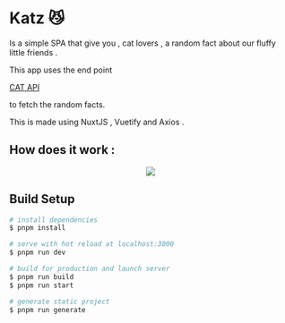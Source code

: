 # Katz 😼

<p>Is a simple SPA that give you , cat lovers , a random fact about our fluffy little friends .</p>
<p>This app uses the end point</p>

[CAT API](https://catfact.ninja/)

<p>to fetch the random facts.</p>

<p>This is made using NuxtJS , Vuetify and Axios .</p>

## How does it work :

<div align="center">
<img src="/src/assets/katz.gif" >
</div>


## Build Setup

```bash
# install dependencies
$ pnpm install

# serve with hot reload at localhost:3000
$ pnpm run dev

# build for production and launch server
$ pnpm run build
$ pnpm run start

# generate static project
$ pnpm run generate
```

